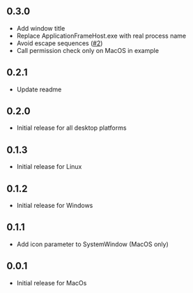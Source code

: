 ## 0.3.0

- Add window title
- Replace ApplicationFrameHost.exe with real process name
- Avoid escape sequences ([#2](https://github.com/unitedideasco/system_windows/issues/2))
- Call permission check only on MacOS in example

## 0.2.1

- Update readme

## 0.2.0

- Initial release for all desktop platforms

## 0.1.3

- Initial release for Linux

## 0.1.2

- Initial release for Windows

## 0.1.1

- Add icon parameter to SystemWindow (MacOS only)

## 0.0.1

- Initial release for MacOs
